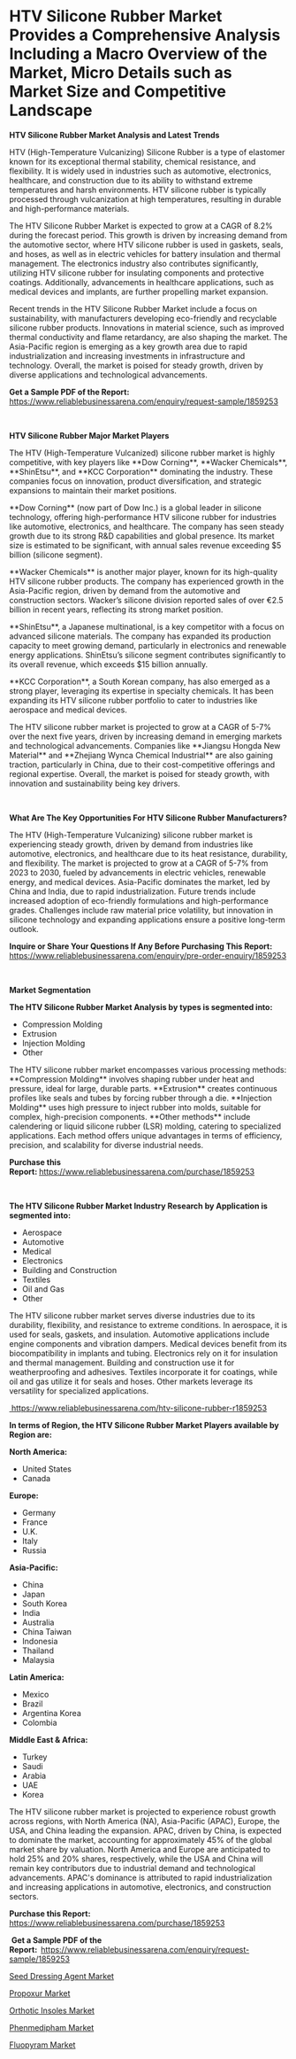 <p><h1>HTV Silicone Rubber Market Provides a Comprehensive Analysis Including a Macro Overview of the Market, Micro Details such as Market Size and Competitive Landscape</h1></p><p><strong>HTV Silicone Rubber Market Analysis and Latest Trends</strong></p>
<p><p>HTV (High-Temperature Vulcanizing) Silicone Rubber is a type of elastomer known for its exceptional thermal stability, chemical resistance, and flexibility. It is widely used in industries such as automotive, electronics, healthcare, and construction due to its ability to withstand extreme temperatures and harsh environments. HTV silicone rubber is typically processed through vulcanization at high temperatures, resulting in durable and high-performance materials.</p><p>The HTV Silicone Rubber Market is expected to grow at a CAGR of 8.2% during the forecast period. This growth is driven by increasing demand from the automotive sector, where HTV silicone rubber is used in gaskets, seals, and hoses, as well as in electric vehicles for battery insulation and thermal management. The electronics industry also contributes significantly, utilizing HTV silicone rubber for insulating components and protective coatings. Additionally, advancements in healthcare applications, such as medical devices and implants, are further propelling market expansion.</p><p>Recent trends in the HTV Silicone Rubber Market include a focus on sustainability, with manufacturers developing eco-friendly and recyclable silicone rubber products. Innovations in material science, such as improved thermal conductivity and flame retardancy, are also shaping the market. The Asia-Pacific region is emerging as a key growth area due to rapid industrialization and increasing investments in infrastructure and technology. Overall, the market is poised for steady growth, driven by diverse applications and technological advancements.</p></p>
<p><strong>Get a Sample PDF of the Report:&nbsp;</strong> <a href="https://www.reliablebusinessarena.com/enquiry/request-sample/1859253?utm_campaign=2039&utm_medium=2&utm_source=Github&utm_content=ia&utm_term=24012025&utm_id=htv-silicone-rubber">https://www.reliablebusinessarena.com/enquiry/request-sample/1859253</a></p>
<p>&nbsp;</p>
<p><strong>HTV Silicone Rubber Major Market Players</strong></p>
<p><p>The HTV (High-Temperature Vulcanized) silicone rubber market is highly competitive, with key players like **Dow Corning**, **Wacker Chemicals**, **ShinEtsu**, and **KCC Corporation** dominating the industry. These companies focus on innovation, product diversification, and strategic expansions to maintain their market positions.</p><p>**Dow Corning** (now part of Dow Inc.) is a global leader in silicone technology, offering high-performance HTV silicone rubber for industries like automotive, electronics, and healthcare. The company has seen steady growth due to its strong R&D capabilities and global presence. Its market size is estimated to be significant, with annual sales revenue exceeding $5 billion (silicone segment).</p><p>**Wacker Chemicals** is another major player, known for its high-quality HTV silicone rubber products. The company has experienced growth in the Asia-Pacific region, driven by demand from the automotive and construction sectors. Wacker’s silicone division reported sales of over €2.5 billion in recent years, reflecting its strong market position.</p><p>**ShinEtsu**, a Japanese multinational, is a key competitor with a focus on advanced silicone materials. The company has expanded its production capacity to meet growing demand, particularly in electronics and renewable energy applications. ShinEtsu’s silicone segment contributes significantly to its overall revenue, which exceeds $15 billion annually.</p><p>**KCC Corporation**, a South Korean company, has also emerged as a strong player, leveraging its expertise in specialty chemicals. It has been expanding its HTV silicone rubber portfolio to cater to industries like aerospace and medical devices.</p><p>The HTV silicone rubber market is projected to grow at a CAGR of 5-7% over the next five years, driven by increasing demand in emerging markets and technological advancements. Companies like **Jiangsu Hongda New Material** and **Zhejiang Wynca Chemical Industrial** are also gaining traction, particularly in China, due to their cost-competitive offerings and regional expertise. Overall, the market is poised for steady growth, with innovation and sustainability being key drivers.</p></p>
<p>&nbsp;</p>
<p><strong>What Are The Key Opportunities For HTV Silicone Rubber Manufacturers?</strong></p>
<p><p>The HTV (High-Temperature Vulcanizing) silicone rubber market is experiencing steady growth, driven by demand from industries like automotive, electronics, and healthcare due to its heat resistance, durability, and flexibility. The market is projected to grow at a CAGR of 5-7% from 2023 to 2030, fueled by advancements in electric vehicles, renewable energy, and medical devices. Asia-Pacific dominates the market, led by China and India, due to rapid industrialization. Future trends include increased adoption of eco-friendly formulations and high-performance grades. Challenges include raw material price volatility, but innovation in silicone technology and expanding applications ensure a positive long-term outlook.</p></p>
<p><strong>Inquire or Share Your Questions If Any Before Purchasing This Report:</strong> <a href="https://www.reliablebusinessarena.com/enquiry/pre-order-enquiry/1859253?utm_campaign=2039&utm_medium=2&utm_source=Github&utm_content=ia&utm_term=24012025&utm_id=htv-silicone-rubber">https://www.reliablebusinessarena.com/enquiry/pre-order-enquiry/1859253</a></p>
<p>&nbsp;</p>
<p><strong>Market Segmentation</strong></p>
<p><strong>The HTV Silicone Rubber Market Analysis by types is segmented into:</strong></p>
<p><ul><li>Compression Molding</li><li>Extrusion</li><li>Injection Molding</li><li>Other</li></ul></p>
<p><p>The HTV silicone rubber market encompasses various processing methods: **Compression Molding** involves shaping rubber under heat and pressure, ideal for large, durable parts. **Extrusion** creates continuous profiles like seals and tubes by forcing rubber through a die. **Injection Molding** uses high pressure to inject rubber into molds, suitable for complex, high-precision components. **Other methods** include calendering or liquid silicone rubber (LSR) molding, catering to specialized applications. Each method offers unique advantages in terms of efficiency, precision, and scalability for diverse industrial needs.</p></p>
<p><strong>Purchase this Report:&nbsp;</strong><a href="https://www.reliablebusinessarena.com/purchase/1859253?utm_campaign=2039&utm_medium=2&utm_source=Github&utm_content=ia&utm_term=24012025&utm_id=htv-silicone-rubber">https://www.reliablebusinessarena.com/purchase/1859253</a></p>
<p>&nbsp;</p>
<p><strong>The HTV Silicone Rubber Market Industry Research by Application is segmented into:</strong></p>
<p><ul><li>Aerospace</li><li>Automotive</li><li>Medical</li><li>Electronics</li><li>Building and Construction</li><li>Textiles</li><li>Oil and Gas</li><li>Other</li></ul></p>
<p><p>The HTV silicone rubber market serves diverse industries due to its durability, flexibility, and resistance to extreme conditions. In aerospace, it is used for seals, gaskets, and insulation. Automotive applications include engine components and vibration dampers. Medical devices benefit from its biocompatibility in implants and tubing. Electronics rely on it for insulation and thermal management. Building and construction use it for weatherproofing and adhesives. Textiles incorporate it for coatings, while oil and gas utilize it for seals and hoses. Other markets leverage its versatility for specialized applications.</p></p>
<p><a href="https://www.reliablebusinessarena.com/htv-silicone-rubber-r1859253?utm_campaign=2039&utm_medium=2&utm_source=Github&utm_content=ia&utm_term=24012025&utm_id=htv-silicone-rubber">&nbsp;https://www.reliablebusinessarena.com/htv-silicone-rubber-r1859253</a></p>
<p><strong>In terms of Region, the HTV Silicone Rubber Market Players available by Region are:</strong></p>
<p>
    <p> <strong> North America: </strong>
        <ul>
            <li>United States</li>
            <li>Canada</li>
        </ul>
        </p> 
    <p> <strong> Europe: </strong>
        <ul>
            <li>Germany</li>
            <li>France</li>
            <li>U.K.</li>
            <li>Italy</li>
            <li>Russia</li>
        </ul>
        </p> 
    <p> <strong> Asia-Pacific: </strong>
        <ul>
            <li>China</li>
            <li>Japan</li>
            <li>South Korea</li>
            <li>India</li>
            <li>Australia</li>
            <li>China Taiwan</li>
            <li>Indonesia</li>
            <li>Thailand</li>
            <li>Malaysia</li>
        </ul>
        </p> 
    <p> <strong> Latin America: </strong>
        <ul>
            <li>Mexico</li>
            <li>Brazil</li>
            <li>Argentina Korea</li>
            <li>Colombia</li>
        </ul>
        </p> 
    <p> <strong> Middle East & Africa: </strong>
        <ul>
            <li>Turkey</li>
            <li>Saudi</li>
            <li>Arabia</li>
            <li>UAE</li>
            <li>Korea</li>
        </ul>
    </p>
    </p>
<p><p>The HTV silicone rubber market is projected to experience robust growth across regions, with North America (NA), Asia-Pacific (APAC), Europe, the USA, and China leading the expansion. APAC, driven by China, is expected to dominate the market, accounting for approximately 45% of the global market share by valuation. North America and Europe are anticipated to hold 25% and 20% shares, respectively, while the USA and China will remain key contributors due to industrial demand and technological advancements. APAC's dominance is attributed to rapid industrialization and increasing applications in automotive, electronics, and construction sectors.</p></p>
<p><strong>Purchase this Report: </strong><a href="https://www.reliablebusinessarena.com/purchase/1859253?utm_campaign=2039&utm_medium=2&utm_source=Github&utm_content=ia&utm_term=24012025&utm_id=htv-silicone-rubber">https://www.reliablebusinessarena.com/purchase/1859253</a></p>
<p>&nbsp;<strong>Get a Sample PDF of the Report:&nbsp;&nbsp;</strong><a href="https://www.reliablebusinessarena.com/enquiry/request-sample/1859253?utm_campaign=2039&utm_medium=2&utm_source=Github&utm_content=ia&utm_term=24012025&utm_id=htv-silicone-rubber">https://www.reliablebusinessarena.com/enquiry/request-sample/1859253</a></p>
<p><strong></strong></p>
<p><p><a href="https://www.linkedin.com/pulse/study-seed-dressing-agent-market-offeringdata-concerning-khe4e?utm_campaign=2039&utm_medium=2&utm_source=Github&utm_content=ia&utm_term=24012025&utm_id=htv-silicone-rubber">Seed Dressing Agent Market</a></p><p><a href="https://www.linkedin.com/pulse/analyzing-historical-growth-trends-driversof-propoxur-uhuue?utm_campaign=2039&utm_medium=2&utm_source=Github&utm_content=ia&utm_term=24012025&utm_id=htv-silicone-rubber">Propoxur Market</a></p><p><a href="https://www.linkedin.com/pulse/study-extensively-examines-orthotic-insolesmarket-size-yk2qe?utm_campaign=2039&utm_medium=2&utm_source=Github&utm_content=ia&utm_term=24012025&utm_id=htv-silicone-rubber">Orthotic Insoles Market</a></p><p><a href="https://www.linkedin.com/pulse/phenmedipham-market-trends-report-industry-analysis-including-wokpc?utm_campaign=2039&utm_medium=2&utm_source=Github&utm_content=ia&utm_term=24012025&utm_id=htv-silicone-rubber">Phenmedipham Market</a></p><p><a href="https://www.linkedin.com/pulse/fluopyram-market-insight-financial-status-size-revenue-01ole?utm_campaign=2039&utm_medium=2&utm_source=Github&utm_content=ia&utm_term=24012025&utm_id=htv-silicone-rubber">Fluopyram Market</a></p></p>